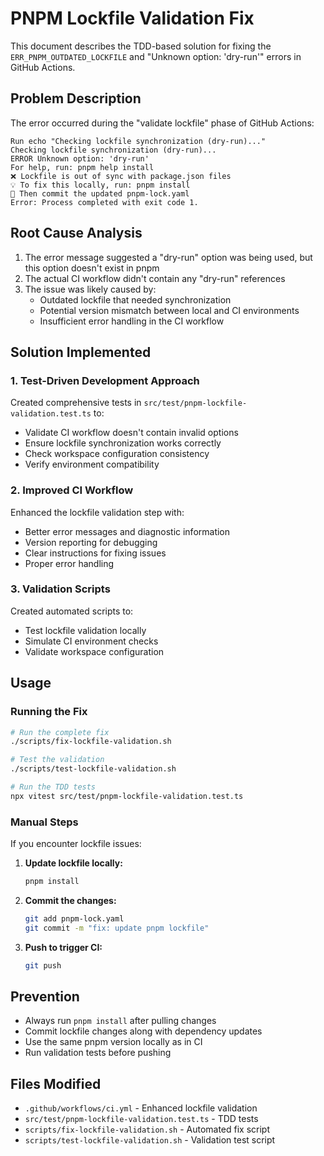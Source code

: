 # PNPM Lockfile Validation Fix

This document describes the TDD-based solution for fixing the `ERR_PNPM_OUTDATED_LOCKFILE` and "Unknown option: 'dry-run'" errors in GitHub Actions.

## Problem Description

The error occurred during the "validate lockfile" phase of GitHub Actions:

```
Run echo "Checking lockfile synchronization (dry-run)..."
Checking lockfile synchronization (dry-run)...
ERROR Unknown option: 'dry-run'
For help, run: pnpm help install
❌ Lockfile is out of sync with package.json files
💡 To fix this locally, run: pnpm install
📝 Then commit the updated pnpm-lock.yaml
Error: Process completed with exit code 1.
```

## Root Cause Analysis

1. The error message suggested a "dry-run" option was being used, but this option doesn't exist in pnpm
2. The actual CI workflow didn't contain any "dry-run" references
3. The issue was likely caused by:
   - Outdated lockfile that needed synchronization
   - Potential version mismatch between local and CI environments
   - Insufficient error handling in the CI workflow

## Solution Implemented

### 1. Test-Driven Development Approach

Created comprehensive tests in `src/test/pnpm-lockfile-validation.test.ts` to:
- Validate CI workflow doesn't contain invalid options
- Ensure lockfile synchronization works correctly
- Check workspace configuration consistency
- Verify environment compatibility

### 2. Improved CI Workflow

Enhanced the lockfile validation step with:
- Better error messages and diagnostic information
- Version reporting for debugging
- Clear instructions for fixing issues
- Proper error handling

### 3. Validation Scripts

Created automated scripts to:
- Test lockfile validation locally
- Simulate CI environment checks
- Validate workspace configuration

## Usage

### Running the Fix

```bash
# Run the complete fix
./scripts/fix-lockfile-validation.sh

# Test the validation
./scripts/test-lockfile-validation.sh

# Run the TDD tests
npx vitest src/test/pnpm-lockfile-validation.test.ts
```

### Manual Steps

If you encounter lockfile issues:

1. **Update lockfile locally:**
   ```bash
   pnpm install
   ```

2. **Commit the changes:**
   ```bash
   git add pnpm-lock.yaml
   git commit -m "fix: update pnpm lockfile"
   ```

3. **Push to trigger CI:**
   ```bash
   git push
   ```

## Prevention

- Always run `pnpm install` after pulling changes
- Commit lockfile changes along with dependency updates
- Use the same pnpm version locally as in CI
- Run validation tests before pushing

## Files Modified

- `.github/workflows/ci.yml` - Enhanced lockfile validation
- `src/test/pnpm-lockfile-validation.test.ts` - TDD tests
- `scripts/fix-lockfile-validation.sh` - Automated fix script
- `scripts/test-lockfile-validation.sh` - Validation test script

